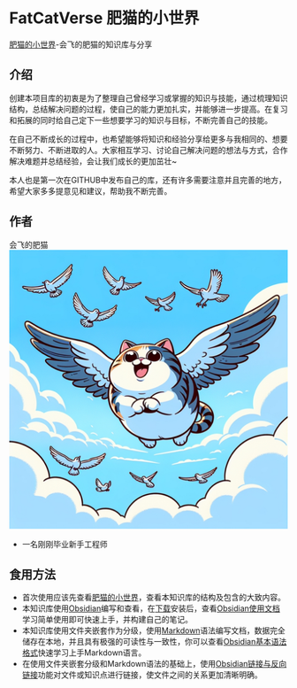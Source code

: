 # FatCatVerse 肥猫的小世界
 [肥猫的小世界](肥猫的小世界.md)-会飞的肥猫的知识库与分享  

## 介绍
创建本项目库的初衷是为了整理自己曾经学习或掌握的知识与技能，通过梳理知识结构，总结解决问题的过程，使自己的能力更加扎实，并能够进一步提高。在复习和拓展的同时给自己定下一些想要学习的知识与目标，不断完善自己的技能。

在自己不断成长的过程中，也希望能够将知识和经验分享给更多与我相同的、想要不断努力、不断进取的人。大家相互学习、讨论自己解决问题的想法与方式，合作解决难题并总结经验，会让我们成长的更加茁壮~

本人也是第一次在GITHUB中发布自己的库，还有许多需要注意并且完善的地方，希望大家多多提意见和建议，帮助我不断完善。

## 作者
会飞的肥猫
![头像|256](头像.jpg)
- 一名刚刚毕业新手工程师

## 食用方法
- 首次使用应该先查看[肥猫的小世界](肥猫的小世界.md)，查看本知识库的结构及包含的大致内容。
- 本知识库使用[Obsidian](https://obsidian.md/)编写和查看，在[下载](https://github.com/obsidianmd/obsidian-releases/releases/download/v1.7.7/Obsidian-1.7.7.exe)安装后，查看[Obsidian使用文档](https://obsidian.md/)学习简单使用即可快速上手，并构建自己的笔记。
- 本知识库使用文件夹嵌套作为分级，使用[Markdown](https://daringfireball.net/projects/markdown/)语法编写文档，数据完全储存在本地，并且具有极强的可读性与一致性，你可以查看[Obsidian基本语法格式](https://publish.obsidian.md/help-zh/%E7%BC%96%E8%BE%91%E4%B8%8E%E6%A0%BC%E5%BC%8F%E5%8C%96/%E5%9F%BA%E6%9C%AC%E6%A0%BC%E5%BC%8F%E8%AF%AD%E6%B3%95)快速学习上手Markdown语言。
- 在使用文件夹嵌套分级和Markdown语法的基础上，使用[Obsidian链接与反向链接](https://publish.obsidian.md/help-zh/%E5%BF%AB%E9%80%9F%E5%85%A5%E9%97%A8/%E9%93%BE%E6%8E%A5%E7%AC%94%E8%AE%B0)功能对文件或知识点进行链接，使文件之间的关系更加清晰明确。